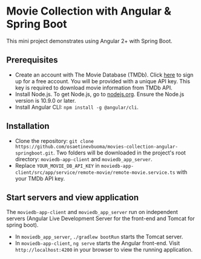 # Movie Collection with Angular & Spring Boot

This mini project demonstrates using Angular 2+ with Spring Boot.

## Prerequisites

* Create an account with The Movie Database (TMDb). Click [here](http://www.themoviedb.org) to sign up for a free account. You will be provided with a unique API key. This key is required to download movie information from TMDb API.
* Install Node.js. To get Node.js, go to [nodejs.org](http://www.nodejs.org). Ensure the Node.js version is 10.9.0 or later.
* Install Angular CLI: `npm install -g @angular/cli`.

## Installation

* Clone the repository: `git clone https://github.com/osaetinevbuoma/movies-collection-angular-springboot.git`. Two folders will be downloaded in the project's root directory: `moviedb-app-client` and `moviedb_app_server`.
* Replace `YOUR_MOVIE_DB_API_KEY` in `moviedb-app-client/src/app/service/remote-movie/remote-movie.service.ts` with your TMDb API key.

## Start servers and view application

The `moviedb-app-client` and `moviedb_app_server` run on independent servers (Angular Live Development Server for the front-end and Tomcat for spring boot).

* In `moviedb_app_server`, `./gradlew bootRun` starts the Tomcat server.
* In `moviedb-app-client`, `ng serve` starts the Angular front-end. Visit `http://localhost:4200` in your browser to view the running application.
